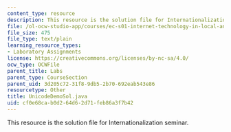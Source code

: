 ```yaml
---
content_type: resource
description: This resource is the solution file for Internationalization seminar.
file: /ol-ocw-studio-app/courses/ec-s01-internet-technology-in-local-and-global-communities-spring-2005-summer-2005/cf0e68cab0d264d62d71feb86a3f7b42_UnicodeDemoSol.java
file_size: 475
file_type: text/plain
learning_resource_types:
- Laboratory Assignments
license: https://creativecommons.org/licenses/by-nc-sa/4.0/
ocw_type: OCWFile
parent_title: Labs
parent_type: CourseSection
parent_uid: 3d205c72-31f8-9db5-2b70-692eab543e86
resourcetype: Other
title: UnicodeDemoSol.java
uid: cf0e68ca-b0d2-64d6-2d71-feb86a3f7b42
---
```

This resource is the solution file for Internationalization seminar.